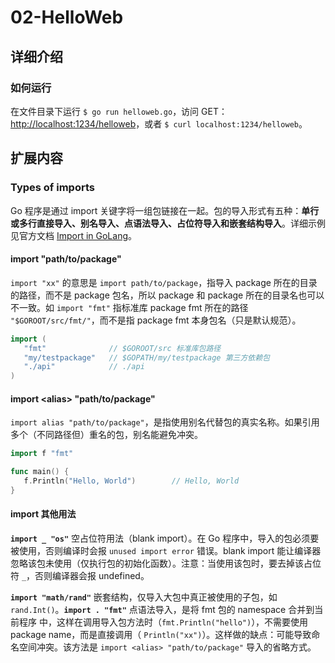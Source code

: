 # 02-HelloWeb

## 详细介绍

### 如何运行

在文件目录下运行 `$ go run helloweb.go`，访问 GET：<http://localhost:1234/helloweb>，或者 `$ curl localhost:1234/helloweb`。

## 扩展内容

### Types of imports

Go 程序是通过 import 关键字将一组包链接在一起。包的导入形式有五种：<b>单行或多行直接导入、别名导入、点语法导入、占位符导入和嵌套结构导入</b>。详细示例见官方文档 [Import in GoLang](https://golangdocs.com/import-in-golang)。

#### import "path/to/package"

`import "xx"` 的意思是 `import path/to/package`，指导入 package 所在的目录的路径，而不是 package 包名，所以 package 和 package 所在的目录名也可以不一致。如 `import "fmt"` 指标准库 package fmt 所在的路径 `"$GOROOT/src/fmt/"`，而不是指 package fmt 本身包名（只是默认规范）。

```go
import (               
   "fmt"              // $GOROOT/src 标准库包路径
   "my/testpackage"   // $GOPATH/my/testpackage 第三方依赖包
   "./api"            // ./api
)
```

#### import \<alias> "path/to/package"

`import alias "path/to/package"`，是指使用别名代替包的真实名称。如果引用多个（不同路径但）重名的包，别名能避免冲突。

```go
import f "fmt"

func main() {
   f.Println("Hello, World")        // Hello, World
}
```

#### import 其他用法

<b>`import _ "os"`</b> 空占位符用法（blank import）。在 Go 程序中，导入的包必须要被使用，否则编译时会报 `unused import error` 错误。blank import 能让编译器忽略该包未使用（仅执行包的初始化函数）。注意：当使用该包时，要去掉该占位符 `_`，否则编译器会报 undefined。

<b>`import "math/rand"`</b> 嵌套结构，仅导入大包中真正被使用的子包，如 `rand.Int()`。<b>`import . "fmt"`</b> 点语法导入，是将 fmt 包的 namespace 合并到当前程序  中，这样在调用导入包方法时（`fmt.Println("hello")`），不需要使用 package name，而是直接调用（ `Println("xx")`）。这样做的缺点：可能导致命名空间冲突。该方法是 `import <alias> "path/to/package"` 导入的省略方式。
